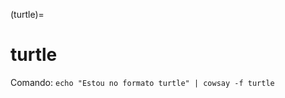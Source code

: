 (turtle)=

# turtle

Comando: `echo "Estou no formato turtle" | cowsay -f turtle`

```{literalinclude} saidas/turtle.txt 
```

